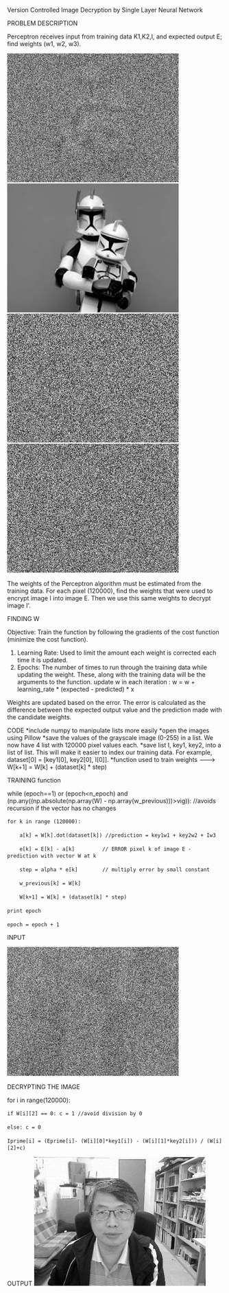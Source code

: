 Version Controlled Image Decryption by Single Layer Neural Network

PROBLEM DESCRIPTION

Perceptron receives input from training data K1,K2,I, and expected output E; find weights (w1, w2, w3).


![alt text](https://github.com/dark-souls-slays/ML2018_410321168/blob/master/E.png?raw=true)
![alt text](https://github.com/dark-souls-slays/ML2018_410321168/blob/master/I.png?raw=true)
![alt text](https://github.com/dark-souls-slays/ML2018_410321168/blob/master/key1.png?raw=true)
![alt text](https://github.com/dark-souls-slays/ML2018_410321168/blob/master/key2.png?raw=true)

The weights of the Perceptron algorithm must be estimated from the training data.
For each pixel (120000), find the weights that were used to encrypt image I into image E. Then we use this same weights to decrypt image I'.



FINDING W

Objective: Train the function by following the gradients of the cost function (minimize the cost function).

1. Learning Rate: Used to limit the amount each weight is corrected each time it is updated.
2. Epochs: The number of times to run through the training data while updating the weight.
These, along with the training data will be the arguments to the function.
update w in each iteration : w = w + learning_rate * (expected - predicted) * x

Weights are updated based on the error. The error is calculated as the difference between the expected output value and the prediction made with the candidate weights.


CODE
*include numpy to manipulate lists more easily
*open the images using Pillow
*save the values of the grayscale image (0-255) in a list. We now have 4 list with 120000 pixel values each.
*save list I, key1, key2, into a list of list. This will make it easier to index our training data. For example, dataset[0] = [key1[0], key2[0], I[0]].
*function used to train weights  --->   W[k+1] = W[k] + (dataset[k] * step)

TRAINING function

while (epoch==1) or (epoch<n_epoch) and (np.any((np.absolute(np.array(W) - np.array(w_previous)))>vig)): //avoids recursion if the vector has no changes

    for k in range (120000):

        a[k] = W[k].dot(dataset[k]) //prediction = key1w1 + key2w2 + Iw3

        e[k] = E[k] - a[k]         // ERROR pixel k of image E - prediction with vector W at k

        step = alpha * e[k]        // multiply error by small constant

        w_previous[k] = W[k]

        W[k+1] = W[k] + (dataset[k] * step)

    print epoch

    epoch = epoch + 1

INPUT

![alt text](https://github.com/dark-souls-slays/ML2018_410321168/blob/master/Eprime.png?raw=true)

DECRYPTING THE IMAGE

for i in range(120000):

    if W[i][2] == 0: c = 1 //avoid division by 0

    else: c = 0
    
    Iprime[i] = (Eprime[i]- (W[i][0]*key1[i]) - (W[i][1]*key2[i])) / (W[i][2]+c)

OUTPUT
![alt text](https://github.com/dark-souls-slays/ML2018_410321168/blob/master/output2.png?raw=true)
